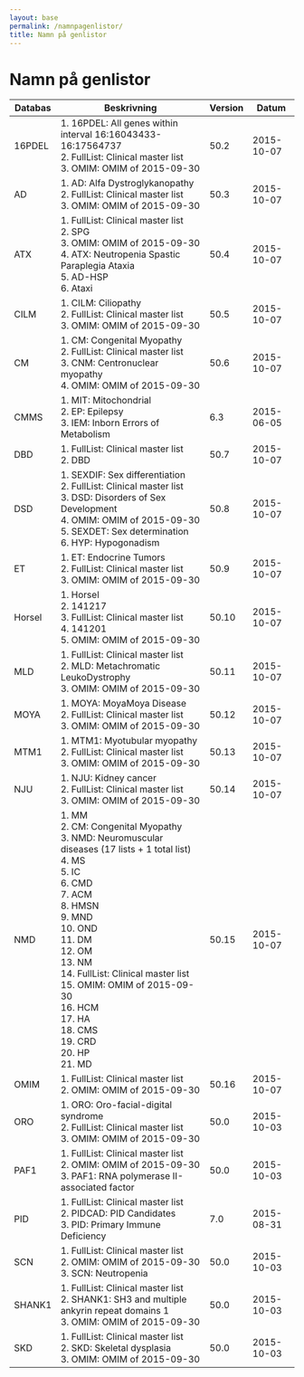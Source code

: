 ```yaml
---
layout: base
permalink: /namnpagenlistor/
title: Namn på genlistor
---
```


# Namn på genlistor

|Databas|Beskrivning|Version|Datum|
|---|---|---|---|
|16PDEL|1. 16PDEL: All genes within interval 16:16043433-16:17564737<br />2. FullList: Clinical master list<br />3. OMIM: OMIM of 2015-09-30<br />|50.2|2015-10-07|
|AD|1. AD: Alfa Dystroglykanopathy<br />2. FullList: Clinical master list<br />3. OMIM: OMIM of 2015-09-30<br />|50.3|2015-10-07|
|ATX|1. FullList: Clinical master list<br />2. SPG<br />3. OMIM: OMIM of 2015-09-30<br />4. ATX: Neutropenia Spastic Paraplegia Ataxia<br />5. AD-HSP<br />6. Ataxi<br />|50.4|2015-10-07|
|CILM|1. CILM: Ciliopathy<br />2. FullList: Clinical master list<br />3. OMIM: OMIM of 2015-09-30<br />|50.5|2015-10-07|
|CM|1. CM: Congenital Myopathy<br />2. FullList: Clinical master list<br />3. CNM: Centronuclear myopathy<br />4. OMIM: OMIM of 2015-09-30<br />|50.6|2015-10-07|
|CMMS|1. MIT: Mitochondrial<br />2. EP: Epilepsy<br />3. IEM: Inborn Errors of Metabolism<br />|6.3|2015-06-05|
|DBD|1. FullList: Clinical master list<br />2. DBD<br />|50.7|2015-10-07|
|DSD|1. SEXDIF: Sex differentiation<br />2. FullList: Clinical master list<br />3. DSD: Disorders of Sex Development<br />4. OMIM: OMIM of 2015-09-30<br />5. SEXDET: Sex determination<br />6. HYP: Hypogonadism<br />|50.8|2015-10-07|
|ET|1. ET: Endocrine Tumors<br />2. FullList: Clinical master list<br />3. OMIM: OMIM of 2015-09-30<br />|50.9|2015-10-07|
|Horsel|1. Horsel<br />2. 141217<br />3. FullList: Clinical master list<br />4. 141201<br />5. OMIM: OMIM of 2015-09-30<br />|50.10|2015-10-07|
|MLD|1. FullList: Clinical master list<br />2. MLD: Metachromatic LeukoDystrophy<br />3. OMIM: OMIM of 2015-09-30<br />|50.11|2015-10-07|
|MOYA|1. MOYA: MoyaMoya Disease<br />2. FullList: Clinical master list<br />3. OMIM: OMIM of 2015-09-30<br />|50.12|2015-10-07|
|MTM1|1. MTM1: Myotubular myopathy<br />2. FullList: Clinical master list<br />3. OMIM: OMIM of 2015-09-30<br />|50.13|2015-10-07|
|NJU|1. NJU: Kidney cancer<br />2. FullList: Clinical master list<br />3. OMIM: OMIM of 2015-09-30<br />|50.14|2015-10-07|
|NMD|1. MM<br />2. CM: Congenital Myopathy<br />3. NMD: Neuromuscular diseases (17 lists + 1 total list)<br />4. MS<br />5. IC<br />6. CMD<br />7. ACM<br />8. HMSN<br />9. MND<br />10. OND<br />11. DM<br />12. OM<br />13. NM<br />14. FullList: Clinical master list<br />15. OMIM: OMIM of 2015-09-30<br />16. HCM<br />17. HA<br />18. CMS<br />19. CRD<br />20. HP<br />21. MD<br />|50.15|2015-10-07|
|OMIM|1. FullList: Clinical master list<br />2. OMIM: OMIM of 2015-09-30<br />|50.16|2015-10-07|
|ORO|1. ORO: Oro-facial-digital syndrome<br />2. FullList: Clinical master list<br />3. OMIM: OMIM of 2015-09-30<br />|50.0|2015-10-03|
|PAF1|1. FullList: Clinical master list<br />2. OMIM: OMIM of 2015-09-30<br />3. PAF1: RNA polymerase II-associated factor<br />|50.0|2015-10-03|
|PID|1. FullList: Clinical master list<br />2. PIDCAD: PID Candidates<br />3. PID: Primary Immune Deficiency<br />|7.0|2015-08-31|
|SCN|1. FullList: Clinical master list<br />2. OMIM: OMIM of 2015-09-30<br />3. SCN: Neutropenia<br />|50.0|2015-10-03|
|SHANK1|1. FullList: Clinical master list<br />2. SHANK1: SH3 and multiple ankyrin repeat domains 1<br />3. OMIM: OMIM of 2015-09-30<br />|50.0|2015-10-03|
|SKD|1. FullList: Clinical master list<br />2. SKD: Skeletal dysplasia<br />3. OMIM: OMIM of 2015-09-30<br />|50.0|2015-10-03|
